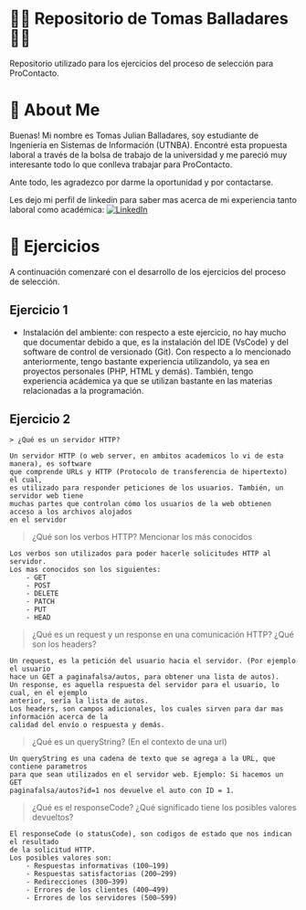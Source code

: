 
# 🚀🚀 Repositorio de Tomas Balladares 🚀🚀

Repositorio utilizado para los ejercicios del proceso de selección para ProContacto.

# 🚀 About Me


Buenas! Mi nombre es Tomas Julian Balladares, soy estudiante de Ingeniería en Sistemas de Información (UTNBA). Encontré esta propuesta laboral a través de la bolsa de trabajo de la universidad y me pareció muy interesante todo lo que conlleva trabajar para ProContacto.

Ante todo, les agradezco por darme la oportunidad y por contactarse.

Les dejo mi perfil de linkedin para saber mas acerca de mi experiencia tanto laboral como académica:
[![LinkedIn](https://content.linkedin.com/content/dam/me/business/en-us/amp/brand-site/v2/bg/LI-Bug.svg.original.svg)](https://www.linkedin.com/in/tomas-balladares-813563225/)


# 🚀 Ejercicios

A continuación comenzaré con el desarrollo de los ejercicios del proceso de selección.


## Ejercicio 1
- Instalación del ambiente: con respecto a este ejercicio, no hay mucho que documentar debido a que, es la instalación del IDE (VsCode) y del software de control de versionado (Git). Con respecto a lo mencionado anteriormente, tengo bastante experiencia utilizandolo, ya sea en proyectos personales (PHP, HTML y demás). También, tengo experiencia acádemica ya que se utilizan bastante en las materias relacionadas a la programación.

## Ejercicio 2

    > ¿Qué es un servidor HTTP?

    Un servidor HTTP (o web server, en ambitos academicos lo vi de esta manera), es software
    que comprende URLs y HTTP (Protocolo de transferencia de hipertexto) el cual, 
    es utilizado para responder peticiones de los usuarios. También, un servidor web tiene
    muchas partes que controlan cómo los usuarios de la web obtienen acceso a los archivos alojados 
    en el servidor

> ¿Qué son los verbos HTTP? Mencionar los más conocidos

    Los verbos son utilizados para poder hacerle solicitudes HTTP al servidor.
    Los mas conocidos son los siguientes:
        - GET
        - POST
        - DELETE
        - PATCH
        - PUT
        - HEAD

 > ¿Qué es un request y un response en una comunicación HTTP? ¿Qué son los headers?

    Un request, es la petición del usuario hacia el servidor. (Por ejemplo el usuario
    hace un GET a paginafalsa/autos, para obtener una lista de autos).
    Un response, es aquella respuesta del servidor para el usuario, lo cual, en el ejemplo
    anterior, sería la lista de autos.
    Los headers, son campos adicionales, los cuales sirven para dar mas información acerca de la
    calidad del envío o respuesta y demás.

> ¿Qué es un queryString? (En el contexto de una url)

    Un queryString es una cadena de texto que se agrega a la URL, que contiene parametros
    para que sean utilizados en el servidor web. Ejemplo: Si hacemos un GET
    paginafalsa/autos?id=1 nos devuelve el auto con ID = 1.

> ¿Qué es el responseCode? ¿Qué significado tiene los posibles valores devueltos?

    El responseCode (o statusCode), son codigos de estado que nos indican el resultado
    de la solicitud HTTP.
    Los posibles valores son:
        - Respuestas informativas (100–199)
        - Respuestas satisfactorias (200–299)
        - Redirecciones (300–399)
        - Errores de los clientes (400–499)
        - Errores de los servidores (500–599) 